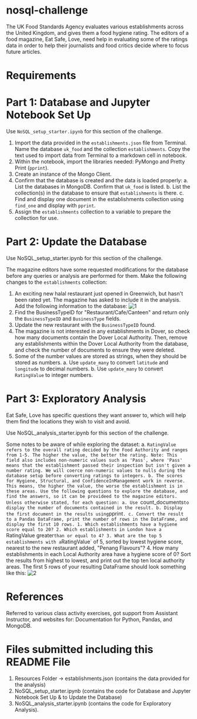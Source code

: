 # nosql-challenge
The UK Food Standards Agency evaluates various establishments across the United Kingdom, and gives them a food hygiene rating. The editors of a food magazine, Eat Safe, Love, need help in evaluating some of the ratings data in order to help their journalists and food critics decide where to focus future articles.

# Requirements

# Part 1: Database and Jupyter Notebook Set Up
Use `NoSQL_setup_starter.ipynb` for this section of the challenge.

1. Import the data provided in the `establishments.json` file from Terminal. Name the database `uk_food` and the collection `establishments`. Copy the text used to import data from Terminal to a markdown cell in notebook.
2. Within the notebook, import the libraries needed: PyMongo and Pretty Print (`pprint`).
3. Create an instance of the Mongo Client.
4. Confirm that the database is created and the data is loaded properly:
  a. List the databases in MongoDB. Confirm that `uk_food` is listed.
  b. List the collection(s) in the database to ensure that `establishments` is there.
  c. Find and display one document in the establishments collection using `find_one` and display with `pprint`.
5. Assign the `establishments` collection to a variable to prepare the collection for use.

# Part 2: Update the Database
Use NoSQL_setup_starter.ipynb for this section of the challenge.

The magazine editors have some requested modifications for the database before any queries or analysis are performed for them. Make the following changes to the `establishments` collection:
1. An exciting new halal restaurant just opened in Greenwich, but hasn't been rated yet. The magazine has asked to include it in the analysis. Add the following information to the database:
![1](https://github.com/Pooja14n/nosql-challenge/assets/144713762/8323cb9d-cad4-4a6f-b71a-4a741a807d44)
2. Find the BusinessTypeID for "Restaurant/Cafe/Canteen" and return only the `BusinessTypeID` and `BusinessType` fields.
3. Update the new restaurant with the `BusinessTypeID` found.
4. The magazine is not interested in any establishments in Dover, so check how many documents contain the Dover Local Authority. Then, remove any establishments within the Dover Local Authority from the database, and check the number of documents to ensure they were deleted.
5. Some of the number values are stored as strings, when they should be stored as numbers.
  a. Use `update_many` to convert `latitude` and `longitude` to decimal numbers.
  b. Use `update_many` to convert `RatingValue` to integer numbers.

# Part 3: Exploratory Analysis
Eat Safe, Love has specific questions they want answer to, which will help them find the locations they wish to visit and avoid.

Use NoSQL_analysis_starter.ipynb for this section of the challenge.

Some notes to be aware of while exploring the dataset:
  a. `RatingValue  refers to the overall rating decided by the Food Authority and ranges from 1-5. The higher the value, the better the rating.
Note: This field also includes non-numeric values such as 'Pass', where 'Pass' means that the establishment passed their inspection but isn't given a number rating. We will coerce non-numeric values to nulls during the database setup before converting ratings to integers.
  b. The scores for Hygiene, Structural, and ConfidenceInManagement work in reverse. This means, the higher the value, the worse the establishment is in these areas.
Use the following questions to explore the database, and find the answers, so it can be provideed to the magazine editors.
Unless otherwise stated, for each question:
  a. Use `count_documents` to display the number of documents contained in the result.
  b. Display the first document in the results using `pprint`.
  c. Convert the result to a Pandas DataFrame, print the number of rows in the DataFrame, and display the first 10 rows.
    1. Which establishments have a hygiene score equal to 20?
    2. Which establishments in London have a `RatingValue greater` than or equal to 4?
    3. What are the top 5 establishments with a `RatingValue` of 5, sorted by lowest hygiene score, nearest to the new restaurant added, "Penang Flavours"?
    4. How many establishments in each Local Authority area have a hygiene score of 0? Sort the results from highest to lowest, and print out the top ten local            authority areas.
      The first 5 rows of your resulting DataFrame should look something like this:
    ![2](https://github.com/Pooja14n/nosql-challenge/assets/144713762/da50957b-b3ee-436c-9aa3-e88a1f1fdfb3)

# References
Referred to various class activity exercises, got support from Assistant Instructor, and websites for: Documentation for Python, Pandas, and MongoDB.

# Files submitted including this README File
1. Resources Folder -> establishments.json (contains the data provided for the analysis)
2. NoSQL_setup_starter.ipynb (contains the code for Database and Jupyter Notebook Set Up & to Update the Database)
3. NoSQL_analysis_starter.ipynb (contains the code for Exploratory Analysis).
      
